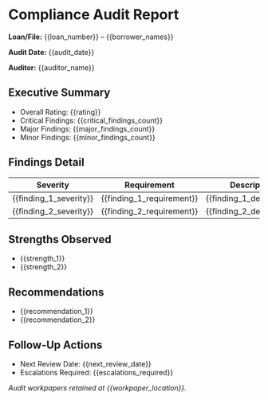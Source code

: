 <!-- Powered by BMAD™ Core -->

# Compliance Audit Report

**Loan/File:** {{loan_number}} – {{borrower_names}}

**Audit Date:** {{audit_date}}

**Auditor:** {{auditor_name}}

## Executive Summary

- Overall Rating: {{rating}}
- Critical Findings: {{critical_findings_count}}
- Major Findings: {{major_findings_count}}
- Minor Findings: {{minor_findings_count}}

## Findings Detail

| Severity               | Requirement               | Description               | Evidence               | Owner               | Due Date          | Status               |
| ---------------------- | ------------------------- | ------------------------- | ---------------------- | ------------------- | ----------------- | -------------------- |
| {{finding_1_severity}} | {{finding_1_requirement}} | {{finding_1_description}} | {{finding_1_evidence}} | {{finding_1_owner}} | {{finding_1_due}} | {{finding_1_status}} |
| {{finding_2_severity}} | {{finding_2_requirement}} | {{finding_2_description}} | {{finding_2_evidence}} | {{finding_2_owner}} | {{finding_2_due}} | {{finding_2_status}} |

## Strengths Observed

- {{strength_1}}
- {{strength_2}}

## Recommendations

- {{recommendation_1}}
- {{recommendation_2}}

## Follow-Up Actions

- Next Review Date: {{next_review_date}}
- Escalations Required: {{escalations_required}}

_Audit workpapers retained at {{workpaper_location}}._
